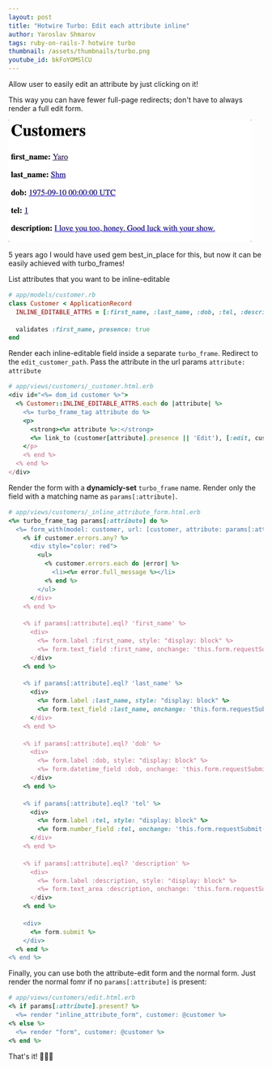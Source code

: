 ```yaml
---
layout: post
title: "Hotwire Turbo: Edit each attribute inline"
author: Yaroslav Shmarov
tags: ruby-on-rails-7 hotwire turbo
thumbnail: /assets/thumbnails/turbo.png
youtube_id: bkFoYOMSlCU
---
```


Allow user to easily edit an attribute by just clicking on it!

This way you can have fewer full-page redirects; don't have to always render a full edit form.

![turbo inline edit fields](/assets/images/turbo-inline-edit-fields.gif)

5 years ago I would have used gem best_in_place for this, but now it can be easily achieved with turbo_frames!

List attributes that you want to be inline-editable

```ruby
# app/models/customer.rb
class Customer < ApplicationRecord
  INLINE_EDITABLE_ATTRS = [:first_name, :last_name, :dob, :tel, :description]

  validates :first_name, presence: true
end
```

Render each inline-editable field inside a separate `turbo_frame`. Redirect to the `edit_customer_path`. Pass the attribute in the url params `attribute: attribute`

```ruby
# app/views/customers/_customer.html.erb
<div id="<%= dom_id customer %>">
  <% Customer::INLINE_EDITABLE_ATTRS.each do |attribute| %>
    <%= turbo_frame_tag attribute do %>
    <p>
      <strong><%= attribute %>:</strong>
      <%= link_to (customer[attribute].presence || 'Edit'), [:edit, customer, attribute: attribute] %>
    </p>
    <% end %>
  <% end %>
</div>
```

Render the form with a **dynamicly-set** `turbo_frame` name. Render only the field with a matching name as `params[:attribute]`.

```ruby
# app/views/customers/_inline_attribute_form.html.erb
<%= turbo_frame_tag params[:attribute] do %>
  <%= form_with(model: customer, url: [customer, attribute: params[:attribute]], method: :patch) do |form| %>
    <% if customer.errors.any? %>
      <div style="color: red">
        <ul>
          <% customer.errors.each do |error| %>
            <li><%= error.full_message %></li>
          <% end %>
        </ul>
      </div>
    <% end %>

    <% if params[:attribute].eql? 'first_name' %>
      <div>
        <%= form.label :first_name, style: "display: block" %>
        <%= form.text_field :first_name, onchange: 'this.form.requestSubmit()' %>
      </div>
    <% end %>

    <% if params[:attribute].eql? 'last_name' %>
      <div>
        <%= form.label :last_name, style: "display: block" %>
        <%= form.text_field :last_name, onchange: 'this.form.requestSubmit()' %>
      </div>
    <% end %>

    <% if params[:attribute].eql? 'dob' %>
      <div>
        <%= form.label :dob, style: "display: block" %>
        <%= form.datetime_field :dob, onchange: 'this.form.requestSubmit()' %>
      </div>
    <% end %>

    <% if params[:attribute].eql? 'tel' %>
      <div>
        <%= form.label :tel, style: "display: block" %>
        <%= form.number_field :tel, onchange: 'this.form.requestSubmit()' %>
      </div>
    <% end %>

    <% if params[:attribute].eql? 'description' %>
      <div>
        <%= form.label :description, style: "display: block" %>
        <%= form.text_area :description, onchange: 'this.form.requestSubmit()' %>
      </div>
    <% end %>

    <div>
      <%= form.submit %>
    </div>
  <% end %>
<% end %>
```

Finally, you can use both the attribute-edit form and the normal form. Just render the normal fomr if no `params[:attribute]` is present:

```ruby
# app/views/customers/edit.html.erb
<% if params[:attribute].present? %>
  <%= render "inline_attribute_form", customer: @customer %>
<% else %>
  <%= render "form", customer: @customer %>
<% end %>
```

That's it! 🎉🥳🍾
